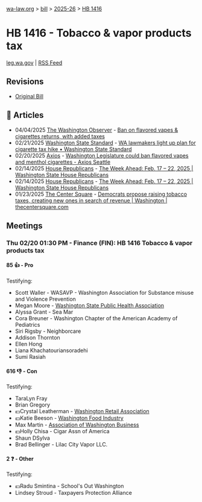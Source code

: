 [wa-law.org](/) > [bill](/bill/) > [2025-26](/bill/2025-26/) > [HB 1416](/bill/2025-26/hb/1416/)

# HB 1416 - Tobacco & vapor products tax
[leg.wa.gov](https://app.leg.wa.gov/billsummary?BillNumber=1416&Year=2025&Initiative=false) | [RSS Feed](./rss.xml)

## Revisions
* [Original Bill](1/)

## 📰 Articles
* 04/04/2025 [The Washington Observer](/org/the_washington_observer/) - [Ban on flavored vapes & cigarettes returns, with added taxes](https://washingtonobserver.substack.com/p/ban-on-flavored-vapes-and-cigarettes#:~:text=hike%20on%20the%20tax)
* 02/21/2025 [Washington State Standard](/org/washington_state_standard/) - [WA lawmakers light up plan for cigarette tax hike • Washington State Standard](https://washingtonstatestandard.com/2025/02/21/wa-lawmakers-light-up-plan-for-cigarette-tax-hike/#:~:text=House%20Bill%201416)
* 02/20/2025 [Axios](/org/axios/) - [Washington Legislature could ban flavored vapes and menthol cigarettes - Axios Seattle](https://www.axios.com/local/seattle/2025/02/20/vaping-flavors-ban-washington-state-menthol#:~:text=taxes)
* 02/14/2025 [House Republicans](/org/house_republicans/) - [The Week Ahead: Feb. 17 – 22, 2025 | Washington State House Republicans](http://houserepublicans.wa.gov/week/the-week-ahead-feb-17-22-2025/#:~:text=HB%201416)
* 02/14/2025 [House Republicans](/org/house_republicans/) - [The Week Ahead: Feb. 17 – 22, 2025 | Washington State House Republicans](https://houserepublicans.wa.gov/week/the-week-ahead-feb-17-22-2025/#:~:text=HB%201416)
* 01/23/2025 [The Center Square](/org/the_center_square/) - [Democrats propose raising tobacco taxes, creating new ones in search of revenue | Washington | thecentersquare.com](https://www.thecentersquare.com/washington/article_6f1ff232-d9d6-11ef-b05d-8bbc2efa5d73.html#:~:text=House%20Bill%201416)

## Meetings
### Thu 02/20 01:30 PM - Finance (FIN): HB 1416 Tobacco & vapor products tax
#### 85 👍 - Pro
Testifying:
* Scott Waller - WASAVP - Washington Association for Substance misuse and Violence Prevention
* Megan Moore - [Washington State Public Health Association](/org/washington_state_public_health_association/)
* Alyssa Grant - Sea Mar
* Cora Breuner - Washington Chapter of the American Academy of Pediatrics
* Siri Rigsby - Neighborcare
* Addison Thornton
* Ellen Hong
* Liana Khachatouriansoradehi
* Sumi Rasiah

#### 616 👎 - Con
Testifying:
* TaraLyn Fray
* Brian Gregory
* 💵Crystal Leatherman - [Washington Retail Association](/org/washington_retail_association/)
* 💵Katie Beeson - [Washington Food Industry](/org/washington_food_industry/)
* Max Martin - [Association of Washington Business](/org/association_of_washington_business/)
* 💵Holly Chisa - Cigar Assn of America
* Shaun DSylva
* Brad Bellinger - Lilac City Vapor LLC.

#### 2 ❓ - Other
Testifying:
* 💵Radu Smintina - School's Out Washington
* Lindsey Stroud - Taxpayers Protection Alliance

